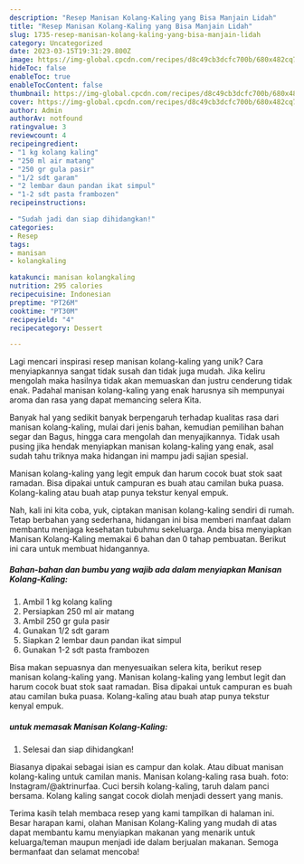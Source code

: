 ```yaml
---
description: "Resep Manisan Kolang-Kaling yang Bisa Manjain Lidah"
title: "Resep Manisan Kolang-Kaling yang Bisa Manjain Lidah"
slug: 1735-resep-manisan-kolang-kaling-yang-bisa-manjain-lidah
category: Uncategorized
date: 2023-03-15T19:31:29.800Z
image: https://img-global.cpcdn.com/recipes/d8c49cb3dcfc700b/680x482cq70/manisan-kolang-kaling-foto-resep-utama.jpg
hideToc: false
enableToc: true
enableTocContent: false
thumbnail: https://img-global.cpcdn.com/recipes/d8c49cb3dcfc700b/680x482cq70/manisan-kolang-kaling-foto-resep-utama.jpg
cover: https://img-global.cpcdn.com/recipes/d8c49cb3dcfc700b/680x482cq70/manisan-kolang-kaling-foto-resep-utama.jpg
author: Admin
authorAv: notfound
ratingvalue: 3
reviewcount: 4
recipeingredient:
- "1 kg kolang kaling"
- "250 ml air matang"
- "250 gr gula pasir"
- "1/2 sdt garam"
- "2 lembar daun pandan ikat simpul"
- "1-2 sdt pasta frambozen"
recipeinstructions:

- "Sudah jadi dan siap dihidangkan!"
categories:
- Resep
tags:
- manisan
- kolangkaling

katakunci: manisan kolangkaling 
nutrition: 295 calories
recipecuisine: Indonesian
preptime: "PT26M"
cooktime: "PT30M"
recipeyield: "4"
recipecategory: Dessert

---
```





Lagi mencari inspirasi resep manisan kolang-kaling yang unik? Cara menyiapkannya sangat tidak susah dan tidak juga mudah. Jika keliru mengolah maka hasilnya tidak akan memuaskan dan justru cenderung tidak enak. Padahal manisan kolang-kaling yang enak harusnya sih mempunyai aroma dan rasa yang dapat memancing selera Kita.





Banyak hal yang sedikit banyak berpengaruh terhadap kualitas rasa dari manisan kolang-kaling, mulai dari jenis bahan, kemudian pemilihan bahan segar dan Bagus, hingga cara mengolah dan menyajikannya. Tidak usah pusing jika hendak menyiapkan manisan kolang-kaling yang enak,      asal sudah tahu triknya maka hidangan ini mampu jadi sajian spesial.














Manisan kolang-kaling yang legit empuk dan harum cocok buat stok saat ramadan. Bisa dipakai untuk campuran es buah atau camilan buka puasa. Kolang-kaling atau buah atap punya tekstur kenyal empuk.






Nah, kali ini kita coba, yuk, ciptakan manisan kolang-kaling sendiri di rumah. Tetap berbahan yang sederhana, hidangan ini bisa memberi manfaat dalam membantu menjaga kesehatan tubuhmu sekeluarga. Anda bisa menyiapkan Manisan Kolang-Kaling memakai 6 bahan dan 0 tahap pembuatan. Berikut ini cara untuk membuat hidangannya.

<!--inarticleads1-->

##### Bahan-bahan dan bumbu yang wajib ada dalam menyiapkan Manisan Kolang-Kaling:

1. Ambil 1 kg kolang kaling
1. Persiapkan 250 ml air matang
1. Ambil 250 gr gula pasir
1. Gunakan 1/2 sdt garam
1. Siapkan 2 lembar daun pandan ikat simpul
1. Gunakan 1-2 sdt pasta frambozen


Bisa makan sepuasnya dan menyesuaikan selera kita, berikut resep manisan kolang-kaling yang. Manisan kolang-kaling yang lembut legit dan harum cocok buat stok saat ramadan. Bisa dipakai untuk campuran es buah atau camilan buka puasa. Kolang-kaling atau buah atap punya tekstur kenyal empuk. 

<!--inarticleads2-->

#####  untuk memasak Manisan Kolang-Kaling:


1. Selesai dan siap dihidangkan!

Biasanya dipakai sebagai isian es campur dan kolak. Atau dibuat manisan kolang-kaling untuk camilan manis. Manisan kolang-kaling rasa buah. foto: Instagram/@aktrinurfaa. Cuci bersih kolang-kaling, taruh dalam panci bersama. Kolang kaling sangat cocok diolah menjadi dessert yang manis. 

Terima kasih telah membaca resep yang kami tampilkan di halaman ini. Besar harapan kami, olahan Manisan Kolang-Kaling yang mudah di atas dapat membantu kamu menyiapkan makanan yang menarik untuk keluarga/teman maupun menjadi ide dalam berjualan makanan. Semoga bermanfaat dan selamat mencoba!
